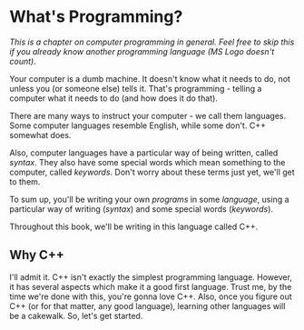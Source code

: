 # What's Programming?

*This is a chapter on computer programming in general. Feel free to skip this if you already know another programming language (MS Logo doesn't count).*

Your computer is a dumb machine. It doesn't know what it needs to do, not unless you (or someone else) tells it. That's programming - telling a computer what it needs to do (and how does it do that).

There are many ways to instruct your computer - we call them languages. Some computer languages resemble English, while some don't. C++ somewhat does.

Also, computer languages have a particular way of being written, called *syntax*. They also have some special words which mean something to the computer, called *keywords*. Don't worry about these terms just yet, we'll get to them.

To sum up, you'll be writing your own *programs* in some *language*, using a particular way of writing (*syntax*) and some special words (*keywords*).

Throughout this book, we'll be writing in this language called C++.

## Why C++

I'll admit it. C++ isn't exactly the simplest programming language. However, it has several aspects which make it a good first language. Trust me, by the time we're done with this, you're gonna love C++. Also, once you figure out C++ (or for that matter, any good language), learning other languages will be a cakewalk. So, let's get started.
